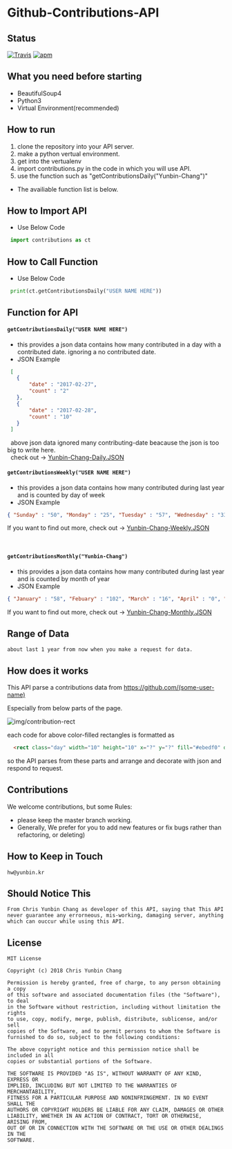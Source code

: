 # Github-Contributions-API

## Status

[![Travis](https://img.shields.io/jenkins/s/https/jenkins.qa.ubuntu.com/view/Precise/view/All%20Precise/job/precise-desktop-amd64_default.svg)]() [![apm](https://img.shields.io/apm/l/vim-mode.svg)]()


## What you need before starting

  * BeautifulSoup4
  * Python3
  * Virtual Environment(recommended)
  
  
## How to run

  1. clone the repository into your API server.
  2. make a python vertual environment.
  3. get into the vertualenv
  4. import contributions.py in the code in which you will use API.
  5. use the function such as "getContributionsDaily("Yunbin-Chang")"
  
  * The availiable function list is below.
  

	
## How to Import API
  * Use Below Code
   ```python
    import contributions as ct
   ```
   
## How to Call Function
  * Use Below Code
   ```python
    print(ct.getContributionsDaily("USER NAME HERE"))
   ```
   
## Function for API

  #### `getContributionsDaily("USER NAME HERE")`

  * this provides a json data contains how many contributed in a day with a contributed date.
      ignoring a no contributed date.
  * JSON Example
  
   ```json
    [
      {
          "date" : "2017-02-27",
          "count" : "2"
      },
      {
          "date" : "2017-02-28",
          "count" : "10"
      }
    ]
   ```
   above json data ignored many contributing-date beacause the json is too big to write here.  
   check out -> [Yunbin-Chang-Daily.JSON](https://github.com/Yunbin-Chang/Github-Contributions-API/blob/master/sample-json/Yunbin-Chang-Daily.JSON)
     
  #### `getContributionsWeekly("USER NAME HERE")`
  
  * this provides a json data contains how many contributed during last year and is counted by day of week
  * JSON Example
    
  ```json
  { "Sunday" : "50", "Monday" : "25", "Tuesday" : "57", "Wednesday" : "33", "Thursday" : "14", "Friday" : "15", "Saturday" : "18" }
  ```
  If you want to find out more, check out -> [Yunbin-Chang-Weekly.JSON](https://github.com/Yunbin-Chang/Github-Contributions-API/blob/master/sample-json/Yunbin-Chang-Weekly.JSON)
    
  
  #### `getContributionsMonthly("Yunbin-Chang")`

  * this provides a json data contains how many contributed during last year and is counted by month of year
  * JSON Example
  
  ```json
  { "January" : "58", "Febuary" : "102", "March" : "16", "April" : "0", "May" : "0", "June" : "0", "July" : "2","August" : "6","September" : "0","October" : "8","November" : "17","December" : "10" }
  ```
    
 If you want to find out more, check out -> [Yunbin-Chang-Monthly.JSON](https://github.com/Yunbin-Chang/Github-Contributions-API/blob/master/sample-json/Yunbin-Chang-Monthly.JSON)
 
 

## Range of Data

	about last 1 year from now when you make a request for data.
  
  
## How does it works

  This API parse a contributions data from https://github.com/(some-user-name)

  Especially from below parts of the page.

![img/contribution-rect](https://github.com/Yunbin-Chang/Github-Contributions-API/blob/master/img/contribution-rects.PNG)

  each code for above color-filled rectangles is formatted as

  ```html
    <rect class="day" width="10" height="10" x="?" y="?" fill="#ebedf0" data-count="<counting>" data-date="yyyy-mm-dd"/>
  ```

  so the API parses from these parts and arrange and decorate with json and respond to request.


## Contributions

  We welcome contributions, but some Rules:
  
   * please keep the master branch working.
   * Generally, We prefer for you to add new features or fix bugs rather than refactoring, or deleting)

## How to Keep in Touch

	hw@yunbin.kr
	
## Should Notice This

	From Chris Yunbin Chang as developer of this API, saying that This API never guarantee any errorneous, mis-working, damaging server, anything which can ouccur while using this API.

## License

	MIT License

	Copyright (c) 2018 Chris Yunbin Chang

	Permission is hereby granted, free of charge, to any person obtaining a copy
	of this software and associated documentation files (the "Software"), to deal
	in the Software without restriction, including without limitation the rights
	to use, copy, modify, merge, publish, distribute, sublicense, and/or sell
	copies of the Software, and to permit persons to whom the Software is
	furnished to do so, subject to the following conditions:

	The above copyright notice and this permission notice shall be included in all
	copies or substantial portions of the Software.

	THE SOFTWARE IS PROVIDED "AS IS", WITHOUT WARRANTY OF ANY KIND, EXPRESS OR
	IMPLIED, INCLUDING BUT NOT LIMITED TO THE WARRANTIES OF MERCHANTABILITY,
	FITNESS FOR A PARTICULAR PURPOSE AND NONINFRINGEMENT. IN NO EVENT SHALL THE
	AUTHORS OR COPYRIGHT HOLDERS BE LIABLE FOR ANY CLAIM, DAMAGES OR OTHER
	LIABILITY, WHETHER IN AN ACTION OF CONTRACT, TORT OR OTHERWISE, ARISING FROM,
	OUT OF OR IN CONNECTION WITH THE SOFTWARE OR THE USE OR OTHER DEALINGS IN THE
	SOFTWARE.

